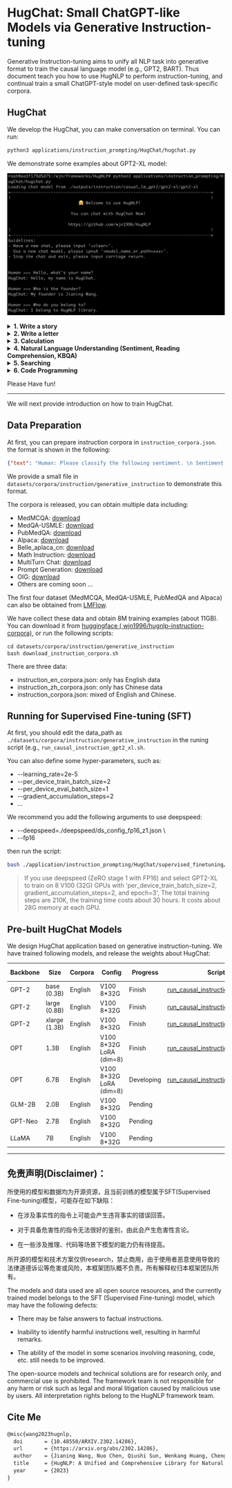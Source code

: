 # HugChat: Small ChatGPT-like Models via Generative Instruction-tuning

Generative Instruction-tuning aims to unify all NLP task into generative format to train the causal language model (e.g., GPT2, BART).
Thus document teach you how to use HugNLP to perform instruction-tuning, and continual train a small ChatGPT-style model on user-defined task-specific corpora.

## HugChat

We develop the HugChat, you can make conversation on terminal. You can run:
```bash
python3 applications/instruction_prompting/HugChat/hugchat.py
```

We demonstrate some examples about GPT2-XL model:


![image](../../images/hugchat_hello.jpg)

<details><summary><b>1. Write a story</b></summary>

![image](../../images/hugchat_story.jpg)

</details>

<details><summary><b>2. Write a letter</b></summary>

![image](../../images/hugchat_letter.jpg)

</details>

<details><summary><b>3. Calculation</b></summary>

![image]()

</details>

<details><summary><b>4. Natural Language Understanding (Sentiment, Reading Comprehension, KBQA)</b></summary>

![image](../../images/hugchat_nlu.jpg)

</details>

<details><summary><b>5. Searching</b></summary>

![image](../../images/hugchat_search.jpg)

</details>

<details><summary><b>6. Code Programming</b></summary>

![image](../../images/hugchat_code.jpg)

</details>


Please Have fun!

---


We will next provide introduction on how to train HugChat.

## Data Preparation

At first, you can prepare instruction corpora in ```instruction_corpora.json```. the format is shown in the following:
```json
{"text": "Human: Please classify the following sentiment. \n Sentiment: My girl friend likes this film, but I don' think so. \n HugChat: Negative. \n\n"},
```
We provide a small file in ```datasets/corpora/instruction/generative_instruction``` to demonstrate this format.

The corpora is released, you can obtain multiple data including:
- MedMCQA: [download](144.214.54.164:5000/MedMCQA.tar.gz)
- MedQA-USMLE: [download](144.214.54.164:5000/MedQA-USMLE.tar.gz)
- PubMedQA: [download](144.214.54.164:5000/PubMedQA.tar.gz)
- Alpaca: [download](https://github.com/tatsu-lab/stanford_alpaca/blob/main/alpaca_data.json)
- Belle_aplaca_cn: [download](https://huggingface.co/datasets/BelleGroup/train_1M_CN)
- Math Instruction: [download](https://huggingface.co/datasets/BelleGroup/school_math_0.25M)
- MultiTurn Chat: [download](https://huggingface.co/datasets/BelleGroup/multiturn_chat_0.8M)
- Prompt Generation: [download](https://huggingface.co/datasets/nomic-ai/gpt4all_prompt_generations_with_p3/tree/main)
- OIG: [download](https://huggingface.co/datasets/laion/OIG/tree/main)
- Others are coming soon ...

The first four dataset (MedMCQA, MedQA-USMLE, PubMedQA and Alpaca) can also be obtained from [LMFlow](https://github.com/OptimalScale/LMFlow).

We have collect these data and obtain 8M training examples (about 11GB). You can download it from [huggingface (
wjn1996/hugnlp-instruction-corpora)](https://huggingface.co/datasets/wjn1996/hugnlp-instruction-corpora), or run the following scripts:
```
cd datasets/corpora/instruction/generative_instruction
bash download_instruction_corpora.sh
```

There are three data:
- instruction_en_corpora.json: only has English data
- instruction_zh_corpora.json: only has Chinese data
- instruction_corpora.json: mixed of English and Chinese.

## Running for Supervised Fine-tuning (SFT)

<!-- We prepare a running script for training a GPT2-XL in ```./application/instruction_prompting/HugChat/supervised_finetuning/run_causal_instruction_gpt2_xl.sh```. -->

At first, you should edit the data_path as ```./datasets/corpora/instruction/generative_instruction``` in the runing script (e.g., ```run_causal_instruction_gpt2_xl.sh```.

You can also define some hyper-parameters, such as:
- --learning_rate=2e-5
- --per_device_train_batch_size=2
- --per_device_eval_batch_size=1
- --gradient_accumulation_steps=2
- ...

We recommend you add the following arguments to use deepspeed:
- --deepspeed=./deepspeed/ds_config_fp16_z1.json \
- --fp16

then run the script:

```bash
bash ./application/instruction_prompting/HugChat/supervised_finetuning/run_causal_instruction_gpt2_xl.sh
```

> If you use deepspeed (ZeRO stage 1 with FP16) and select GPT2-XL to train on 8 V100 (32G) GPUs with 'per_device_train_batch_size=2, gradient_accumulation_steps=2, and epoch=3', The total training steps are 210K, the training time costs about 30 hours. It costs about 28G memory at each GPU.

## Pre-built HugChat Models

We design HugChat application based on generative instruction-tuning.
We have trained following models, and release the weights about HugChat:

| Backbone | Size | Corpora | Config | Progress | Script | HuggingFace Model Link
| --- | --- | --- | --- | --- | --- | --- |
| GPT-2 | base (0.3B) | English | V100 8*32G | Finish | [run_causal_instruction_gpt2.sh](../../applications/instruction_prompting/HugChat/supervised_finetuning/run_casual_instruction_gpt2.sh) | [wjn1996/hugnlp-hugchat-gpt2](https://huggingface.co/wjn1996/hugnlp-hugchat-gpt2)
| GPT-2 | large (0.8B) | English | V100 8*32G | Finish | [run_causal_instruction_gpt2.sh](../../applications/instruction_prompting/HugChat/supervised_finetuning/run_casual_instruction_gpt2.sh) |
| GPT-2 | xlarge (1.3B) | English | V100 8*32G | Finish | [run_causal_instruction_gpt2_xl.sh]((../../applications/instruction_prompting/HugChat/supervised_finetuning/run_casual_instruction_gpt2_xl.sh)) | [wjn1996/hugnlp-hugchat-gpt2-xl](https://huggingface.co/wjn1996/hugnlp-hugchat-gpt2-xl)
| OPT | 1.3B | English | V100 8*32G LoRA (dim=8) | Finish | [run_causal_instruction_opt.sh]((../../applications/instruction_prompting/HugChat/supervised_finetuning/run_casual_instruction_opt.sh)) |
| OPT | 6.7B | English | V100 8*32G LoRA (dim=8) | Developing | [run_causal_instruction_opt_lora.sh]((../../applications/instruction_prompting/HugChat/supervised_finetuning/run_casual_instruction_opt_lora.sh)) |
| GLM-2B | 2.0B | English | V100 8*32G | Pending | |
| GPT-Neo | 2.7B | English | V100 8*32G | Pending | |
| LLaMA | 7B | English | V100 8*32G | Pending | |

---

## 免责声明(Disclaimer)：

所使用的模型和数据均为开源资源，且当前训练的模型属于SFT(Supervised Fine-tuning)模型，可能存在如下缺陷：

- 在涉及事实性的指令上可能会产生违背事实的错误回答。

- 对于具备危害性的指令无法很好的鉴别，由此会产生危害性言论。

- 在一些涉及推理、代码等场景下模型的能力仍有待提高。

所开源的模型和技术方案仅供research，禁止商用，由于使用者恶意使用导致的法律道德诉讼等危害或风险，本框架团队概不负责。所有解释权归本框架团队所有。


The models and data used are all open source resources, and the currently trained model belongs to the SFT (Supervised Fine-tuning) model, which may have the following defects:

- There may be false answers to factual instructions.

- Inability to identify harmful instructions well, resulting in harmful remarks.

- The ability of the model in some scenarios involving reasoning, code, etc. still needs to be improved.

The open-source models and technical solutions are for research only, and commercial use is prohibited. The framework team is not responsible for any harm or risk such as legal and moral litigation caused by malicious use by users. All interpretation rights belong to the HugNLP framework team.

## Cite Me

```latex
@misc{wang2023hugnlp,
  doi       = {10.48550/ARXIV.2302.14286},
  url       = {https://arxiv.org/abs/2302.14286},
  author    = {Jianing Wang, Nuo Chen, Qiushi Sun, Wenkang Huang, Chengyu Wang, Ming Gao},
  title     = {HugNLP: A Unified and Comprehensive Library for Natural Language Processing},
  year      = {2023}
}
```
